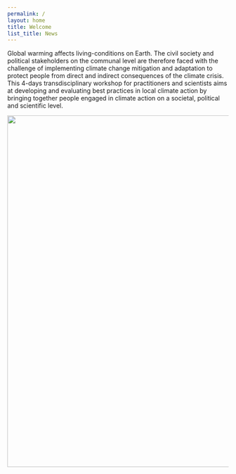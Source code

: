 ```yaml
---
permalink: /
layout: home
title: Welcome
list_title: News
---
```


Global warming affects living-conditions on Earth. The civil society and political stakeholders on the communal level are therefore faced with the challenge of implementing climate change mitigation and adaptation to protect people from direct and indirect consequences of the climate crisis. This 4-days transdisciplinary workshop for practitioners and scientists aims at developing and evaluating best practices in local climate action by bringing together people engaged in climate action on a societal, political and scientific level.  

<img src="./assets/imgs/johannes-plenio-600dw3-1rv4-unsplash.png" width="800px">

